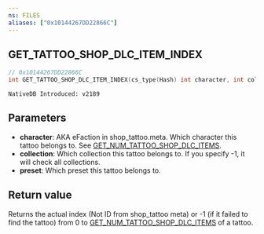 ```yaml
---
ns: FILES
aliases: ["0x10144267DD22866C"]
---
```

## GET_TATTOO_SHOP_DLC_ITEM_INDEX

```c
// 0x10144267DD22866C
int GET_TATTOO_SHOP_DLC_ITEM_INDEX(cs_type(Hash) int character, int collection, int preset);
```

```
NativeDB Introduced: v2189
```

## Parameters
* **character**: AKA eFaction in shop_tattoo.meta. Which character this tattoo belongs to. See [GET_NUM_TATTOO_SHOP_DLC_ITEMS](#_0x278F76C3B0A8F109).
* **collection**: Which collection this tattoo belongs to. If you specify -1, it will check all collections.
* **preset**: Which preset this tattoo belongs to.

## Return value
Returns the actual index (Not ID from shop_tattoo meta) or -1 (if it failed to find the tattoo) from 0 to [GET_NUM_TATTOO_SHOP_DLC_ITEMS](#_0x278F76C3B0A8F109) of a tattoo.
